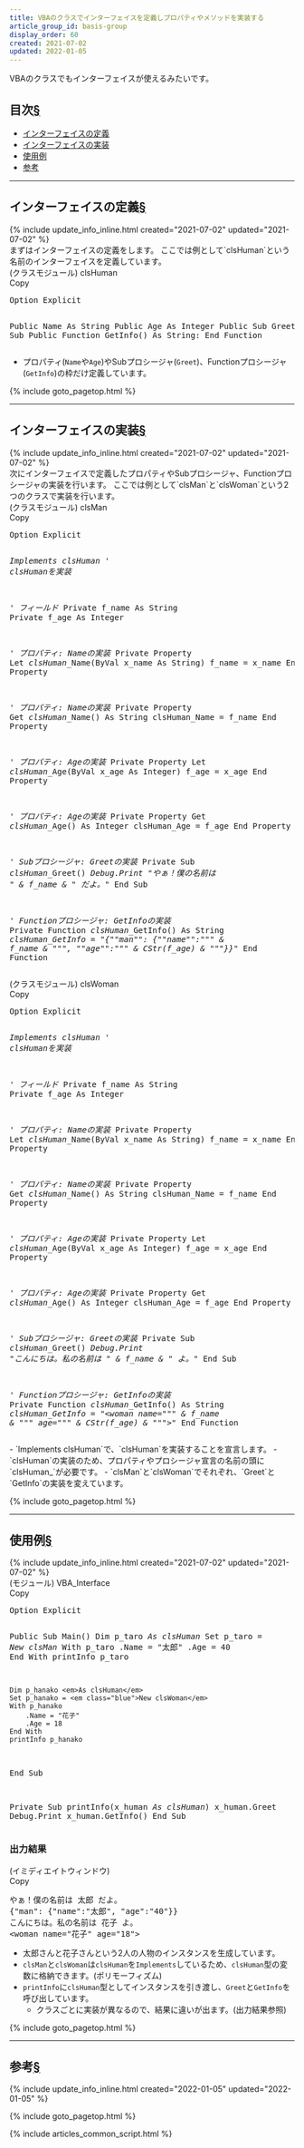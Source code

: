 ```yaml
---
title: VBAのクラスでインターフェイスを定義しプロパティやメソッドを実装する
article_group_id: basis-group
display_order: 60
created: 2021-07-02
updated: 2022-01-05
---
```

VBAのクラスでもインターフェイスが使えるみたいです。
## <a name="index">目次</a><a class="heading-anchor-permalink" href="#目次">§</a>

<ul id="index_ul">
<li><a href="#インターフェイスの定義">インターフェイスの定義</a></li>
<li><a href="#インターフェイスの実装">インターフェイスの実装</a></li>
<li><a href="#使用例">使用例</a></li>
<li><a href="#参考">参考</a></li>
</ul>

* * *
## <a name="インターフェイスの定義">インターフェイスの定義</a><a class="heading-anchor-permalink" href="#インターフェイスの定義">§</a>
<div class="chapter-updated">{% include update_info_inline.html created="2021-07-02" updated="2021-07-02" %}</div>
まずはインターフェイスの定義をします。  
ここでは例として`clsHuman`という名前のインターフェイスを定義しています。

<div class="code-box">
<div class="title">(クラスモジュール) clsHuman</div>
<div class="copy-button">Copy</div>
<pre>
Option Explicit

Public Name As String
Public Age As Integer
Public Sub Greet(): End Sub
Public Function GetInfo() As String: End Function
</pre>
</div>

- プロパティ(`Name`や`Age`)やSubプロシージャ(`Greet`)、Functionプロシージャ(`GetInfo`)の枠だけ定義しています。

{% include goto_pagetop.html %}

* * *
## <a name="インターフェイスの実装">インターフェイスの実装</a><a class="heading-anchor-permalink" href="#インターフェイスの実装">§</a>
<div class="chapter-updated">{% include update_info_inline.html created="2021-07-02" updated="2021-07-02" %}</div>
次にインターフェイスで定義したプロパティやSubプロシージャ、Functionプロシージャの実装を行います。
ここでは例として`clsMan`と`clsWoman`という2つのクラスで実装を行います。

<div class="code-box">
<div class="title">(クラスモジュール) clsMan</div>
<div class="copy-button">Copy</div>
<pre>
Option Explicit

<em>Implements clsHuman</em> <em class="comment">' clsHumanを実装</em>

<em class="comment">' フィールド</em>
Private f_name As String
Private f_age As Integer

<em class="comment">' プロパティ: Nameの実装</em>
Private Property Let <em>clsHuman_</em>Name(ByVal x_name As String)
    f_name = x_name
End Property

<em class="comment">' プロパティ: Nameの実装</em>
Private Property Get <em>clsHuman_</em>Name() As String
    clsHuman_Name = f_name
End Property

<em class="comment">' プロパティ: Ageの実装</em>
Private Property Let <em>clsHuman_</em>Age(ByVal x_age As Integer)
    f_age = x_age
End Property

<em class="comment">' プロパティ: Ageの実装</em>
Private Property Get <em>clsHuman_</em>Age() As Integer
    clsHuman_Age = f_age
End Property

<em class="comment">' Subプロシージャ: Greetの実装</em>
Private Sub <em>clsHuman_</em>Greet()
    <em class="blue">Debug.Print "やぁ！僕の名前は " &amp; f_name &amp; " だよ。"</em>
End Sub

<em class="comment">' Functionプロシージャ: GetInfoの実装</em>
Private Function <em>clsHuman_</em>GetInfo() As String
    <em class="blue">clsHuman_GetInfo = "{""man"": {""name"":""" &amp; f_name &amp; """, ""age"":""" &amp; CStr(f_age) &amp; """}}"</em>
End Function
</pre>
</div>

<div class="code-box">
<div class="title">(クラスモジュール) clsWoman</div>
<div class="copy-button">Copy</div>
<pre>
Option Explicit

<em>Implements clsHuman</em> <em class="comment">' clsHumanを実装</em>

<em class="comment">' フィールド</em>
Private f_name As String
Private f_age As Integer

<em class="comment">' プロパティ: Nameの実装</em>
Private Property Let <em>clsHuman_</em>Name(ByVal x_name As String)
    f_name = x_name
End Property

<em class="comment">' プロパティ: Nameの実装</em>
Private Property Get <em>clsHuman_</em>Name() As String
    clsHuman_Name = f_name
End Property

<em class="comment">' プロパティ: Ageの実装</em>
Private Property Let <em>clsHuman_</em>Age(ByVal x_age As Integer)
    f_age = x_age
End Property

<em class="comment">' プロパティ: Ageの実装</em>
Private Property Get <em>clsHuman_</em>Age() As Integer
    clsHuman_Age = f_age
End Property

<em class="comment">' Subプロシージャ: Greetの実装</em>
Private Sub <em>clsHuman_</em>Greet()
    <em class="blue">Debug.Print "こんにちは。私の名前は " &amp; f_name &amp; " よ。"</em>
End Sub

<em class="comment">' Functionプロシージャ: GetInfoの実装</em>
Private Function <em>clsHuman_</em>GetInfo() As String
    <em class="blue">clsHuman_GetInfo = "&lt;woman name=""" &amp; f_name &amp; """ age=""" &amp; CStr(f_age) &amp; """&gt;"</em>
End Function
</pre>
</div>
- `Implements clsHuman`で、`clsHuman`を実装することを宣言します。
- `clsHuman`の実装のため、プロパティやプロシージャ宣言の名前の頭に`clsHuman_`が必要です。
- `clsMan`と`clsWoman`でそれぞれ、`Greet`と`GetInfo`の実装を変えています。

{% include goto_pagetop.html %}

* * *
## <a name="使用例">使用例</a><a class="heading-anchor-permalink" href="#使用例">§</a>
<div class="chapter-updated">{% include update_info_inline.html created="2021-07-02" updated="2021-07-02" %}</div>
<div class="code-box">
<div class="title">(モジュール) VBA_Interface</div>
<div class="copy-button">Copy</div>
<pre>
Option Explicit

Public Sub Main()
    Dim p_taro <em>As clsHuman</em>
    Set p_taro = <em class="blue">New clsMan</em>
    With p_taro
        .Name = "太郎"
        .Age = 40
    End With
    printInfo p_taro
    
    Dim p_hanako <em>As clsHuman</em>
    Set p_hanako = <em class="blue">New clsWoman</em>
    With p_hanako
        .Name = "花子"
        .Age = 18
    End With
    printInfo p_hanako
End Sub

Private Sub printInfo(x_human <em>As clsHuman</em>)
    x_human.Greet
    Debug.Print x_human.GetInfo()
End Sub
</pre>
</div>

### 出力結果
<div class="code-box-output">
<div class="title">(イミディエイトウィンドウ)</div>
<div class="copy-button">Copy</div>
<pre>
やぁ！僕の名前は 太郎 だよ。
{"man": {"name":"太郎", "age":"40"}}
こんにちは。私の名前は 花子 よ。
&lt;woman name="花子" age="18"&gt;
</pre>
</div>

- 太郎さんと花子さんという2人の人物のインスタンスを生成しています。
- `clsMan`と`clsWoman`は`clsHuman`を`Implements`しているため、`clsHuman`型の変数に格納できます。(ポリモーフィズム)
- `printInfo`に`clsHuman`型としてインスタンスを引き渡し、`Greet`と`GetInfo`を呼び出しています。
  - クラスごとに実装が異なるので、結果に違いが出ます。(出力結果参照)

{% include goto_pagetop.html %}

* * *
## <a name="参考">参考</a><a class="heading-anchor-permalink" href="#参考">§</a>
<div class="chapter-updated">{% include update_info_inline.html created="2022-01-05" updated="2022-01-05" %}</div>

{% include goto_pagetop.html %}

{% include articles_common_script.html %}
